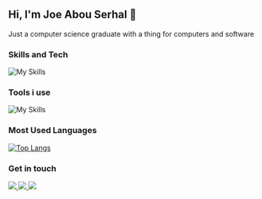 ## Hi, I'm Joe Abou Serhal 👋
Just a computer science graduate with a thing for computers and software
### Skills and Tech
![My Skills](https://skillicons.dev/icons?i=react,vite,ts,js,html,css,tailwind,flutter,python,java,firebase,mysql,linux)

### Tools i use
![My Skills](https://skillicons.dev/icons?i=vscode,neovim,powershell,androidstudio,git,github,vercel)

### Most Used Languages
[![Top Langs](https://github-readme-stats.vercel.app/api/top-langs/?username=joeabouserhal&theme=transparent&layout=compact&hide_title=true&text_color=ffffff)](https://github.com/anuraghazra/github-readme-stats)

### Get in touch
<p>
  <a href="https://www.linkedin.com/in/joe-abou-serhal-9b90361bb/">
    <img src="https://skillicons.dev/icons?i=linkedin" />
  </a>
  <a href="https://www.instagram.com/joe.abou.serhal/">
    <img src="https://skillicons.dev/icons?i=instagram" />
  </a>
  <a href="https://twitter.com/joeabouserhal">
    <img src="https://skillicons.dev/icons?i=twitter" />
  </a>
</p>
